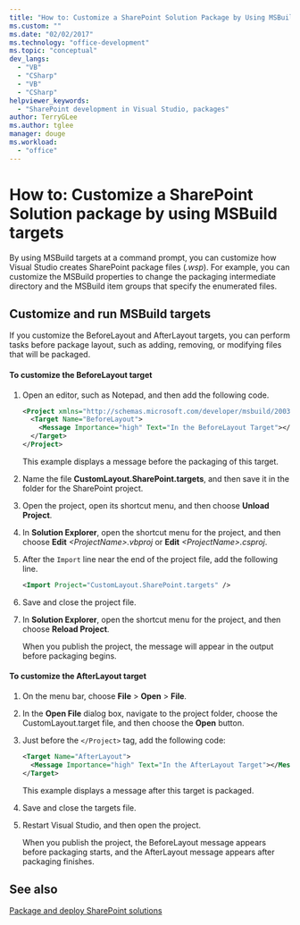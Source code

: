 ```yaml
---
title: "How to: Customize a SharePoint Solution Package by Using MSBuild Targets | Microsoft Docs"
ms.custom: ""
ms.date: "02/02/2017"
ms.technology: "office-development"
ms.topic: "conceptual"
dev_langs: 
  - "VB"
  - "CSharp"
  - "VB"
  - "CSharp"
helpviewer_keywords: 
  - "SharePoint development in Visual Studio, packages"
author: TerryGLee
ms.author: tglee
manager: douge
ms.workload: 
  - "office"
---
```

# How to: Customize a SharePoint Solution package by using MSBuild targets
  By using MSBuild targets at a command prompt, you can customize how Visual Studio creates SharePoint package files (*.wsp*). For example, you can customize the MSBuild properties to change the packaging intermediate directory and the MSBuild item groups that specify the enumerated files.  
  
## Customize and run MSBuild targets  
 If you customize the BeforeLayout and AfterLayout targets, you can perform tasks before package layout, such as adding, removing, or modifying files that will be packaged.  
  
#### To customize the BeforeLayout target  
  
1. Open an editor, such as Notepad, and then add the following code.  
  
   ```xml  
   <Project xmlns="http://schemas.microsoft.com/developer/msbuild/2003">  
     <Target Name="BeforeLayout">  
       <Message Importance="high" Text="In the BeforeLayout Target"></Message>  
     </Target>  
   </Project>  
   ```  
  
    This example displays a message before the packaging of this target.  
  
2. Name the file **CustomLayout.SharePoint.targets**, and then save it in the folder for the SharePoint project.  
  
3. Open the project, open its shortcut menu, and then choose **Unload Project**.  
  
4. In **Solution Explorer**, open the shortcut menu for the project, and then choose **Edit** *\<ProjectName>.vbproj* or **Edit** *\<ProjectName>.csproj*.  
  
5. After the `Import` line near the end of the project file, add the following line.  
  
   ```xml  
   <Import Project="CustomLayout.SharePoint.targets" />  
   ```  
  
6. Save and close the project file.  
  
7. In **Solution Explorer**, open the shortcut menu for the project, and then choose **Reload Project**.  
  
   When you publish the project, the message will appear in the output before packaging begins.  
  
#### To customize the AfterLayout target  
  
1. On the menu bar, choose **File** > **Open** > **File**.  
  
2. In the **Open File** dialog box, navigate to the project folder, choose the CustomLayout.target file, and then choose the **Open** button.  
  
3. Just before the `</Project>` tag, add the following code:  
  
   ```xml  
   <Target Name="AfterLayout">  
     <Message Importance="high" Text="In the AfterLayout Target"></Message>  
   </Target>  
   ```  
  
    This example displays a message after this target is packaged.  
  
4. Save and close the targets file.  
  
5. Restart Visual Studio, and then open the project.  
  
   When you publish the project, the BeforeLayout message appears before packaging starts, and the AfterLayout message appears after packaging finishes.  
  
## See also
 [Package and deploy SharePoint solutions](../sharepoint/packaging-and-deploying-sharepoint-solutions.md)  
